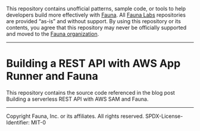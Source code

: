 This repository contains unofficial patterns, sample code, or tools to help developers build more effectively with [Fauna][fauna]. All [Fauna Labs][fauna-labs] repositories are provided “as-is” and without support. By using this repository or its contents, you agree that this repository may never be officially supported and moved to the [Fauna organization][fauna-organization].

---

# Building a REST API with AWS App Runner and Fauna

This repository contains the source code referenced in the blog post Building a serverless REST API with AWS SAM and Fauna.

---
Copyright Fauna, Inc. or its affiliates. All rights reserved. SPDX-License-Identifier: MIT-0

[blog]: https://fauna.com/blog/deploying-a-rest-api-with-aws-app-runner-and-fauna
[fauna]: https://www.fauna.com/
[fauna-labs]: https://github.com/fauna-labs
[fauna-organization]: https://github.com/fauna
